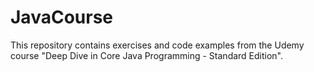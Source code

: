 # JavaCourse

This repository contains exercises and code examples from the Udemy course "Deep Dive in Core Java Programming - Standard Edition".

